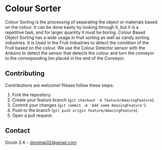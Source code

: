 # Colour Sorter
Colour Sorting is the processing of separating the object or materials based on the colour. It can be done easily by looking through it, but it is a repetitive task, and for larger quantity it must be boring. Colour Based Object Sorting has a wide usage in fruit sorting as well as candy sorting industries. It is Used in the Fruit industries to detect the condition of the Fruit based on the colour. We use the Colour Detector sensor with the Arduino to detect the sensor that detects the colour and turn the conveyor to the corresponding bin placed in the end of the Conveyor.

## Contributing

Contributions are welcome! Please follow these steps:

1. Fork the repository.
2. Create your feature branch (`git checkout -b feature/AmazingFeature`).
3. Commit your changes (`git commit -m 'Add some AmazingFeature'`).
4. Push to the branch (`git push origin feature/AmazingFeature`).
5. Open a pull request.



## Contact

Dinish S K - [dinishsk02@gmail.com](mailto:your.email@example.com)
